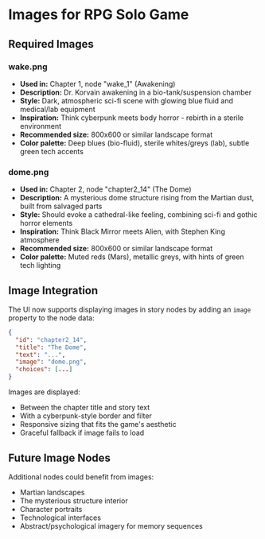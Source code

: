 # Images for RPG Solo Game

## Required Images

### wake.png  
- **Used in:** Chapter 1, node "wake_1" (Awakening)
- **Description:** Dr. Korvain awakening in a bio-tank/suspension chamber
- **Style:** Dark, atmospheric sci-fi scene with glowing blue fluid and medical/lab equipment
- **Inspiration:** Think cyberpunk meets body horror - rebirth in a sterile environment
- **Recommended size:** 800x600 or similar landscape format
- **Color palette:** Deep blues (bio-fluid), sterile whites/greys (lab), subtle green tech accents

### dome.png
- **Used in:** Chapter 2, node "chapter2_14" (The Dome)
- **Description:** A mysterious dome structure rising from the Martian dust, built from salvaged parts
- **Style:** Should evoke a cathedral-like feeling, combining sci-fi and gothic horror elements
- **Inspiration:** Think Black Mirror meets Alien, with Stephen King atmosphere
- **Recommended size:** 800x600 or similar landscape format
- **Color palette:** Muted reds (Mars), metallic greys, with hints of green tech lighting

## Image Integration

The UI now supports displaying images in story nodes by adding an `image` property to the node data:

```json
{
  "id": "chapter2_14",
  "title": "The Dome", 
  "text": "...",
  "image": "dome.png",
  "choices": [...]
}
```

Images are displayed:
- Between the chapter title and story text
- With a cyberpunk-style border and filter
- Responsive sizing that fits the game's aesthetic
- Graceful fallback if image fails to load

## Future Image Nodes

Additional nodes could benefit from images:
- Martian landscapes
- The mysterious structure interior
- Character portraits
- Technological interfaces
- Abstract/psychological imagery for memory sequences

